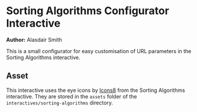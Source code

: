 # Sorting Algorithms Configurator Interactive

**Author:** Alasdair Smith

This is a small configurator for easy customisation of URL parameters in the Sorting Algorithms interactive.

## Asset

This interactive uses the eye icons by [Icons8](https://icons8.com) from the Sorting Algorithms interactive.
They are stored in the `assets` folder of the `interactives/sorting-algorithms` directory.
